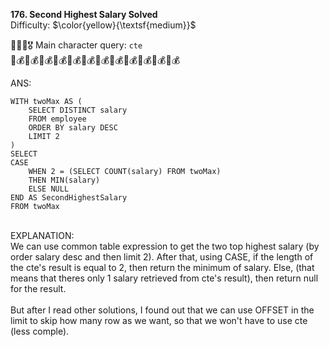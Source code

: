 **176. Second Highest Salary Solved**
<br>
Difficulty: $\color{yellow}{\textsf{medium}}$

🦸🏻‍♂️🎖️ Main character query: ```cte```
<br>
💼💰💼💰💼💰💼💰💼💰💼💰💼💰💼💰💼💰💼💰💼💰💼💰
<br>

ANS:
<br>
```
WITH twoMax AS (
    SELECT DISTINCT salary 
    FROM employee
    ORDER BY salary DESC
    LIMIT 2
)
SELECT 
CASE
    WHEN 2 = (SELECT COUNT(salary) FROM twoMax)
    THEN MIN(salary)
    ELSE NULL
END AS SecondHighestSalary
FROM twoMax

```

<br>
EXPLANATION:
<br>
We can use common table expression to get the two top highest salary (by order salary desc and then limit 2). After that, using CASE, if the length of the cte's result is equal to 2, then return the minimum of salary. Else, (that means that theres only 1 salary retrieved from cte's result), then return null for the result. 
<br><br>
But after I read other solutions, I found out that we can use OFFSET in the limit to skip how many row as we want, so that we won't have to use cte (less comple).